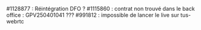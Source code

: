 #1128877 : Réintégration DFO ? 
#1115860 : contrat non trouvé dans le back office  : GPV250401041 ???
#991812 : impossible de lancer le live sur tus-webrtc 
